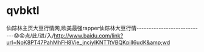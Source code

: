 # qvbktl
仙踪林主页大豆行情网,欧美最强rapper仙踪林大豆行情----------------------------😟😟点/此/进/入/http://www.baidu.com/link?url=NoK8PT47PahMhFH8Vie_jnciyIKNTTtVBQKpill6udK&amp;wd

